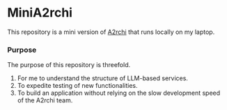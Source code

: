 # MiniA2rchi

This repository is a mini version of [A2rchi](https://github.com/mit-submit/A2rchi) that runs locally on my laptop.

### Purpose

The purpose of this repository is threefold.

1. For me to understand the structure of LLM-based services.
2. To expedite testing of new functionalities.
3. To build an application without relying on the slow development speed of the A2rchi team.
